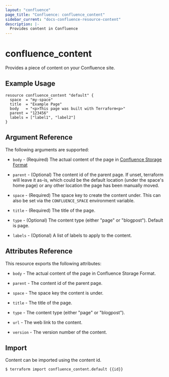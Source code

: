 ```yaml
---
layout: "confluence"
page_title: "Confluence: confluence_content"
sidebar_current: "docs-confluence-resource-content"
description: |-
  Provides content in Confluence
---
```


# confluence_content

Provides a piece of content on your Confluence site.

## Example Usage

```hcl
resource confluence_content "default" {
  space  = "my-space"
  title  = "Example Page"
  body   = "<p>This page was built with Terraform<p>"
  parent = "123456"
  labels = ["label1", "label2"]
}
```

## Argument Reference

The following arguments are supported:

* `body` - (Required) The actual content of the page in [Confluence Storage
  Format](https://confluence.atlassian.com/doc/confluence-storage-format-790796544.html)

* `parent` - (Optional) The content id of the parent page. If unset, terraform
  will leave it as-is, which could be the default location (under the space's
  home page) or any other location the page has been manually moved.

* `space` - (Required) The space key to create the content under. This can also
  be set via the `CONFLUENCE_SPACE` environment variable.

* `title` - (Required) The title of the page.

* `type` - (Optional) The content type (either "page" or "blogpost"). Default is page.

* `labels` - (Optional) A list of labels to apply to the content.

## Attributes Reference

This resource exports the following attributes:

* `body` - The actual content of the page in Confluence Storage Format.

* `parent` - The content id of the parent page.

* `space` - The space key the content is under.

* `title` - The title of the page.

* `type` - The content type (either "page" or "blogpost").

* `url` - The web link to the content.

* `version` - The version number of the content.

## Import

Content can be imported using the content id.

```
$ terraform import confluence_content.default {{id}}
```
